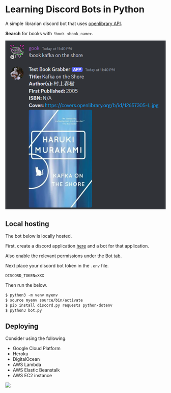 # Learning Discord Bots in Python

A simple librarian discord bot that uses [openlibrary API](https://openlibrary.org/).

**Search** for books with `!book <book_name>`.

![](./sample.png)

## Local hosting

The bot below is locally hosted.

First, create a discord application [here](https://discord.com/developers/applications) and a bot for that application.

Also enable the relevant permissions under the Bot tab.

Next place your discord bot token in the `.env` file.

```env
DISCORD_TOKEN=XXX
```

Then run the below.

```console
$ python3 -m venv myenv
$ source myenv source/bin/activate
$ pip install discord.py requests python-dotenv 
$ python3 bot.py
```

## Deploying

Consider using the following.

* Google Cloud Platform
* Heroku
* DigitalOcean
* AWS Lambda
* AWS Elastic Beanstalk
* AWS EC2 instance

![](https://media.tenor.com/GQ0owvcafUEAAAAM/jujutsu-kaisen-toji.gif)